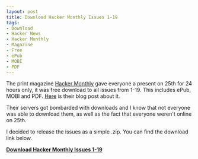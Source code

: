 ```yaml
---
layout: post
title: Download Hacker Monthly Issues 1-19
tags:
- Download
- Hacker News
- Hacker Monthly
- Magazine
- Free
- ePub
- MOBI
- PDF
---
```

The print magazine [Hacker Monthly](http://www.hackermonthly.com/) gave everyone a present on 25th for 24 hours only, it was free download to all issues from 1-19. This includes ePub, MOBI and PDF. [Here](http://hackermonthly.posterous.com/) is their blog post about it.

Their servers got bombarded with downloads and I know that not everyone was able to download them, as well as the fact that everyone weren't online on 25th.

I decided to release the issues as a simple .zip. You can find the download link below.

[**Download Hacker Monthly Issues 1-19**](http://snpbx.us/dl/HackerMonthly_Issues1to19_inc_special.zip)

